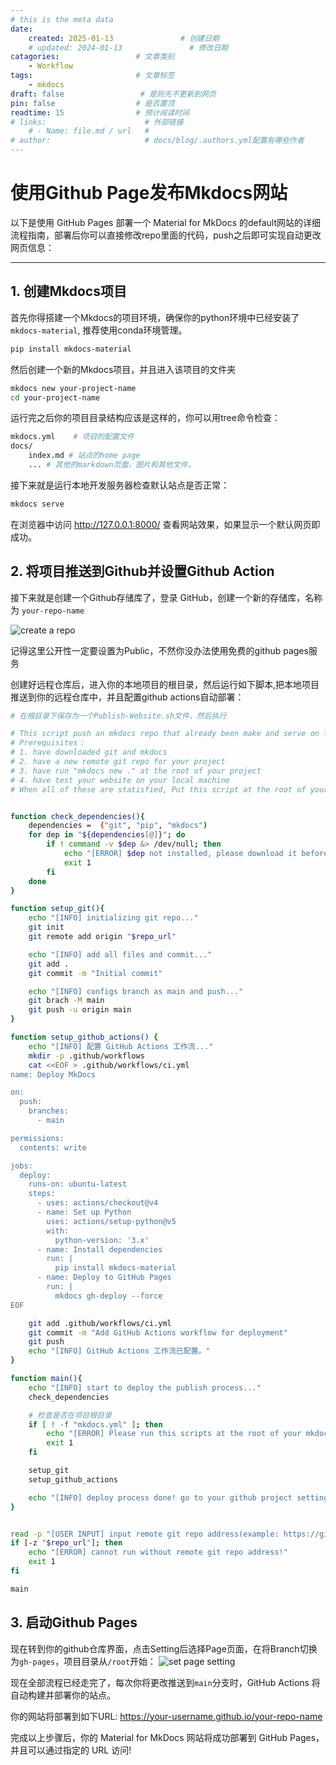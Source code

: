```yaml
---
# this is the meta data
date:
    created: 2025-01-13               # 创建日期
    # updated: 2024-01-13               # 修改日期
catagories:                 # 文章类别
    - Workflow
tags:                       # 文章标签
    - mkdocs
draft: false                 # 是则先不更新到网页
pin: false                  # 是否置顶
readtime: 15                # 预计阅读时间
# links:                      # 外部链接
    # - Name: file.md / url   #
# author:                     # docs/blog/.authors.yml配置有哪些作者
---
```


# 使用Github Page发布Mkdocs网站

以下是使用 GitHub Pages 部署一个 Material for MkDocs 的default网站的详细流程指南，部署后你可以直接修改repo里面的代码，push之后即可实现自动更改网页信息：
<!-- more -->

---

## 1. 创建Mkdocs项目

首先你得搭建一个Mkdocs的项目环境，确保你的python环境中已经安装了`mkdocs-material`, 推荐使用conda环境管理。

```bash
pip install mkdocs-material
```

然后创建一个新的Mkdocs项目，并且进入该项目的文件夹

```bash
mkdocs new your-project-name
cd your-project-name
```

运行完之后你的项目目录结构应该是这样的，你可以用tree命令检查：

```bash
mkdocs.yml    # 项目的配置文件
docs/
    index.md # 站点的home page
    ... # 其他的markdown页面，图片和其他文件。
```

接下来就是运行本地开发服务器检查默认站点是否正常：

```bash
mkdocs serve
```

在浏览器中访问 <http://127.0.0.1:8000/> 查看网站效果，如果显示一个默认网页即成功。

## 2. 将项目推送到Github并设置Github Action

接下来就是创建一个Github存储库了，登录 GitHub，创建一个新的存储库，名称为 `your-repo-name`

![create a repo](/My-Blog/assets/IMG/set_page_1.png)

记得这里公开性一定要设置为Public，不然你没办法使用免费的github pages服务

创建好远程仓库后，进入你的本地项目的根目录，然后运行如下脚本,把本地项目推送到你的远程仓库中，并且配置github actions自动部署：

```bash
# 在根目录下保存为一个Publish-Website.sh文件，然后执行

# This script push an mkdocs repo that already been make and serve on local machine, but have not set up git config nor publish on git page.
# Prerequisites：
# 1. have downloaded git and mkdocs
# 2. have a new remote git repo for your project
# 3. have run "mkdocs new ." at the root of your project
# 4. have test your website on your local machine
# When all of these are statisfied, Put this script at the root of your mkdocs project then run it.


function check_dependencies(){
    dependencies =  ("git", "pip", "mkdocs")
    for dep in "${dependencies[@]}"; do
        if ! command -v $dep &> /dev/null; then
            echo "[ERROR] $dep not installed, please download it before run this script."
            exit 1
        fi
    done
}

function setup_git(){
    echo "[INFO] initializing git repo..."
    git init
    git remote add origin "$repo_url"

    echo "[INFO] add all files and commit..."
    git add .
    git commit -m "Initial commit"

    echo "[INFO] configs branch as main and push..."
    git brach -M main
    git push -u origin main
}

function setup_github_actions() {
    echo "[INFO] 配置 GitHub Actions 工作流..."
    mkdir -p .github/workflows
    cat <<EOF > .github/workflows/ci.yml
name: Deploy MkDocs

on:
  push:
    branches:
      - main

permissions:
  contents: write

jobs:
  deploy:
    runs-on: ubuntu-latest
    steps:
      - uses: actions/checkout@v4
      - name: Set up Python
        uses: actions/setup-python@v5
        with:
          python-version: '3.x'
      - name: Install dependencies
        run: |
          pip install mkdocs-material
      - name: Deploy to GitHub Pages
        run: |
          mkdocs gh-deploy --force
EOF

    git add .github/workflows/ci.yml
    git commit -m "Add GitHub Actions workflow for deployment"
    git push
    echo "[INFO] GitHub Actions 工作流已配置。"
}

function main(){
    echo "[INFO] start to deploy the publish process..."
    check_dependencies

    # 检查是否在项目根目录
    if [ ! -f "mkdocs.yml" ]; then
        echo "[ERROR] Please run this scripts at the root of your mkdocs project."
        exit 1
    fi

    setup_git
    setup_github_actions

    echo "[INFO] deploy process done! go to your github project setting:Page and change your branch as gh-pages!"
}


read -p "[USER INPUT] input remote git repo address(example: https://github.com/username/repo.git): " repo_url
if [-z "$repo_url"]; then
    echo "[ERROR] cannot run without remote git repo address!"
    exit 1
fi

main
```

## 3. 启动Github Pages

现在转到你的github仓库界面，点击Setting后选择Page页面，在将Branch切换为`gh-pages`，项目目录从`/root`开始：
![set page setting](/My-Blog/assets/IMG/set_page_1.png)

现在全部流程已经走完了，每次你将更改推送到`main`分支时，GitHub Actions 将自动构建并部署你的站点。

你的网站将部署到如下URL:
<https://your-username.github.io/your-repo-name>

完成以上步骤后，你的 Material for MkDocs 网站将成功部署到 GitHub Pages，并且可以通过指定的 URL 访问!
